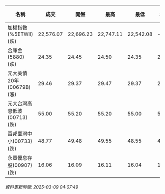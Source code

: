 | 名稱 | 成交 | 開盤 | 最高 | 最低 | 均價 | 成交金額(億) | 昨收 | 漲跌幅 | 漲跌 | 總量 | 昨量 | 振幅 |
| -------- | -------- | -------- | -------- |-------- | -------- | -------- |-------- |-------- |-------- | -------- | -------- |-------- |
|加權指數(%5ETWII) (跌)|22,576.07|22,696.23|22,747.11|22,542.08|-|3,508.96|22,715.43|0.61%|139.36|6,402,394|0|0.90%|
|合庫金(5880) (跌)|24.35|24.45|24.50|24.35|24.38|2.49|24.40|0.20%|0.05|10,227|7,364|0.61%|
|元大美債20年(00679B) (漲)|29.46|29.37|29.47|29.37|29.43|15.71|29.18|0.96%|0.28|53,369|51,311|0.34%|
|元大台灣高息低波(00713) (跌)|55.00|55.20|55.20|55.00|55.05|10.36|55.25|0.45%|0.25|18,828|10,368|0.36%|
|富邦臺灣中小(00733) (跌)|48.77|49.48|49.55|48.55|48.88|1.15|49.54|1.55%|0.77|2,362|1,154|2.02%|
|永豐優息存股(00907) (跌)|16.06|16.09|16.11|16.04|16.07|0.268|16.10|0.25%|0.04|1,666|2,744|0.43%|
###### 資料更新時間: 2025-03-09 04:07:49